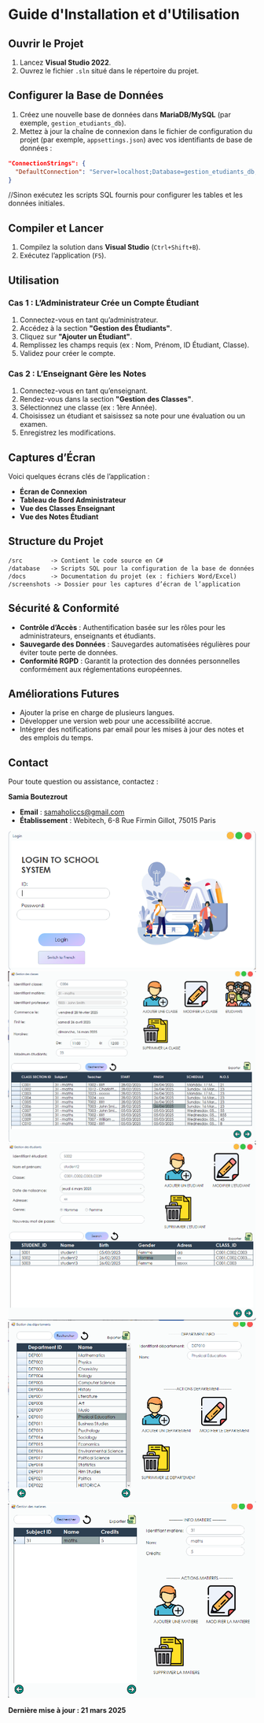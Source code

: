 # Guide d'Installation et d'Utilisation

## Ouvrir le Projet
1. Lancez **Visual Studio 2022**.
2. Ouvrez le fichier `.sln` situé dans le répertoire du projet.

## Configurer la Base de Données
1. Créez une nouvelle base de données dans **MariaDB/MySQL** (par exemple, `gestion_etudiants_db`).
2. Mettez à jour la chaîne de connexion dans le fichier de configuration du projet (par exemple, `appsettings.json`) avec vos identifiants de base de données :

```json
"ConnectionStrings": {
  "DefaultConnection": "Server=localhost;Database=gestion_etudiants_db;User=root;Password=votre_mot_de_passe;"
}
```

//Sinon exécutez les scripts SQL fournis pour configurer les tables et les données initiales.

## Compiler et Lancer
1. Compilez la solution dans **Visual Studio** (`Ctrl+Shift+B`).
2. Exécutez l’application (`F5`).

## Utilisation
### Cas 1 : L’Administrateur Crée un Compte Étudiant
1. Connectez-vous en tant qu’administrateur.
2. Accédez à la section **"Gestion des Étudiants"**.
3. Cliquez sur **"Ajouter un Étudiant"**.
4. Remplissez les champs requis (ex : Nom, Prénom, ID Étudiant, Classe).
5. Validez pour créer le compte.

### Cas 2 : L’Enseignant Gère les Notes
1. Connectez-vous en tant qu’enseignant.
2. Rendez-vous dans la section **"Gestion des Classes"**.
3. Sélectionnez une classe (ex : 1ère Année).
4. Choisissez un étudiant et saisissez sa note pour une évaluation ou un examen.
5. Enregistrez les modifications.

## Captures d’Écran
Voici quelques écrans clés de l’application :
- **Écran de Connexion**
- **Tableau de Bord Administrateur**
- **Vue des Classes Enseignant**
- **Vue des Notes Étudiant**


## Structure du Projet
```
/src        -> Contient le code source en C#
/database   -> Scripts SQL pour la configuration de la base de données
/docs       -> Documentation du projet (ex : fichiers Word/Excel)
/screenshots -> Dossier pour les captures d’écran de l’application
```

## Sécurité & Conformité
- **Contrôle d’Accès** : Authentification basée sur les rôles pour les administrateurs, enseignants et étudiants.
- **Sauvegarde des Données** : Sauvegardes automatisées régulières pour éviter toute perte de données.
- **Conformité RGPD** : Garantit la protection des données personnelles conformément aux réglementations européennes.

## Améliorations Futures
- Ajouter la prise en charge de plusieurs langues.
- Développer une version web pour une accessibilité accrue.
- Intégrer des notifications par email pour les mises à jour des notes et des emplois du temps.

## Contact
Pour toute question ou assistance, contactez :

**Samia Boutezrout**
- **Email** : samaholiccs@gmail.com
- **Établissement** : Webitech, 6-8 Rue Firmin Gillot, 75015 Paris
  
![Écran de Connexion](screenshots/Login.png)
![Écran de Connexion](screenshots/EditClass.png)
![Écran de Connexion](screenshots/AddStudent.png)
![Écran de Connexion](screenshots/AddDep.png)
![Écran de Connexion](screenshots/AddSubject.png)


**Dernière mise à jour : 21 mars 2025**
